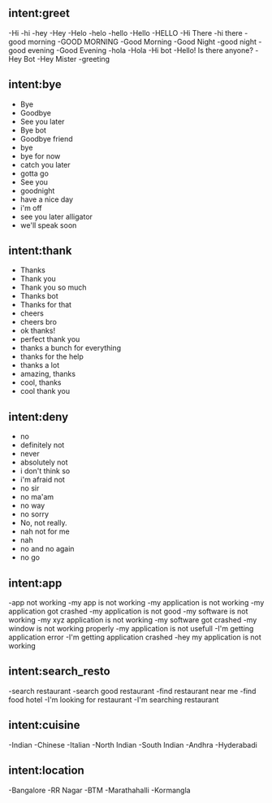 ## intent:greet
-Hi
-hi
-hey
-Hey
-Helo
-helo
-hello
-Hello
-HELLO
-Hi There
-hi there
-good morning
-GOOD MORNING
-Good Morning
-Good Night
-good night
-good evening
-Good Evening
-hola
-Hola
-Hi bot
-Hello! Is there anyone?
-Hey Bot
-Hey Mister
-greeting

## intent:bye
- Bye
- Goodbye
- See you later
- Bye bot
- Goodbye friend
- bye
- bye for now
- catch you later
- gotta go
- See you
- goodnight
- have a nice day
- i'm off
- see you later alligator
- we'll speak soon


## intent:thank
- Thanks
- Thank you
- Thank you so much
- Thanks bot
- Thanks for that
- cheers
- cheers bro
- ok thanks!
- perfect thank you
- thanks a bunch for everything
- thanks for the help
- thanks a lot
- amazing, thanks
- cool, thanks
- cool thank you

## intent:deny
- no
- definitely not
- never
- absolutely not
- i don't think so
- i'm afraid not
- no sir
- no ma'am
- no way
- no sorry
- No, not really.
- nah not for me
- nah
- no and no again
- no go

## intent:app
-app not working
-my app is not working
-my application is not working
-my application got crashed
-my application is not good
-my software is not working
-my xyz application is not working
-my software got crashed
-my window is not working properly
-my application is not usefull
-I'm getting application error
-I'm getting application crashed
-hey my application is not working

## intent:search_resto
-search restaurant
-search good restaurant
-find restaurant near me
-find food hotel
-I'm looking for restaurant
-I'm searching restaurant


## intent:cuisine
-Indian
-Chinese
-Italian
-North Indian
-South Indian
-Andhra
-Hyderabadi

## intent:location
-Bangalore
-RR Nagar
-BTM
-Marathahalli
-Kormangla






























